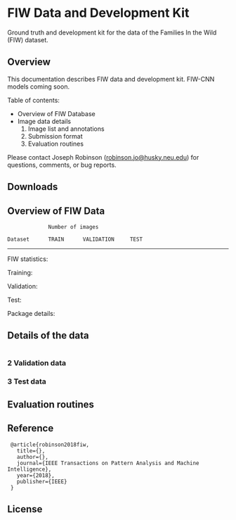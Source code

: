 # FIW Data and Development Kit
Ground truth and development kit for the data of the Families In the Wild (FIW) dataset.
## Overview

This documentation describes FIW data and development kit. FIW-CNN models coming soon.

Table of contents:
- Overview of FIW Database
- Image data details
    1. Image list and annotations
    2. Submission format
    3. Evaluation routines

Please contact Joseph Robinson (robinson.jo@husky.neu.edu) for questions, comments, or bug reports.

## Downloads
##  Overview of FIW Data


                 Number of images

    Dataset      TRAIN      VALIDATION     TEST
   -----------------------------------------------



FIW statistics:

  Training:
    

  Validation:


  Test:


Package details:


## Details of the data

#
### 2 Validation data

### 3 Test data



## Evaluation routines


## Reference

```
 @article{robinson2018fiw,
   title={},
   author={},
   journal={IEEE Transactions on Pattern Analysis and Machine Intelligence},
   year={2018},
   publisher={IEEE}
 }

```

## License

